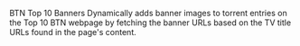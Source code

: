 BTN Top 10 Banners
Dynamically adds banner images to torrent entries on the Top 10 BTN webpage by fetching the banner URLs based on the TV title URLs found in the page's content.

